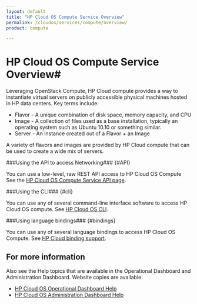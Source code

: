 ```yaml
---
layout: default
title: "HP Cloud OS Compute Service Overview"
permalink: /cloudos/services/compute/overview/
product: compute

---
```

<!--PUBLISHED-->
# HP Cloud OS Compute Service Overview#

<!-- modeled after HP Cloud Networking Getting Started (network.getting.started.md) -->

Leveraging OpenStack Compute, HP Cloud compute provides a way to instantiate virtual servers on publicly accessible physical machines hosted in HP data centers. Key terms include:

- Flavor - A unique combination of disk space, memory capacity, and CPU
- Image - A collection of files used as a base installation, typically an operating system such as Ubuntu 10.10 or something similar.
- Server - An instance created out of a Flavor + an Image

A variety of flavors and images are provided by HP Cloud compute that can be used to create a wide mix of servers.


###Using the API to access Networking### {#API}
 
You can use a low-level, raw REST API access to HP Cloud OS Compute See the [HP Cloud OS Compute Service API page](/api/v13/compute/).

###Using the CLI### {#cli}

You can use any of several command-line interface software to access HP Cloud OS compute. See [HP Cloud OS CLI](/cli/).

###Using language bindings### {#bindings}

You can use any of several language bindings to access HP Cloud OS Compute. See [HP Cloud binding support](/bindings/).


## For more information ##
Also see the Help topics that are available in the Operational Dashboard and Administration Dashboard.  Website copies are available:

* [HP Cloud OS Operational Dashboard Help](/cloudos/manage/operational-dashboard/)
* [HP Cloud OS Administration Dashboard Help](/cloudos/manage/administration-dashboard/)
